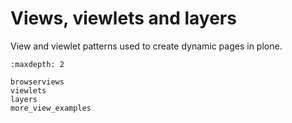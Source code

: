 # Views, viewlets and layers

View and viewlet patterns used to create dynamic pages in plone.

```{toctree}
:maxdepth: 2

browserviews
viewlets
layers
more_view_examples
```
